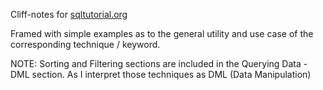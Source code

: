 Cliff-notes for [sqltutorial.org](https://www.sqltutorial.org/)

Framed with simple examples as to the general utility and use case of the corresponding technique / keyword.

NOTE: Sorting and Filtering sections are included in the Querying Data - DML section. As I interpret those techniques as DML (Data Manipulation)